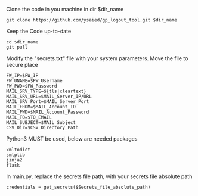 Clone the code in you machine in dir $dir_name

    git clone https://github.com/ysaied/gp_logout_tool.git $dir_name

Keep the Code up-to-date    

    cd $dir_name
    git pull

Modify the "secrets.txt" file with your system parameters. Move the file to secure place

    FW_IP=$FW_IP
    FW_UNAME=$FW_Username
    FW_PWD=$FW_Password
    MAIL_SRV_TYPE=${tls|cleartext}
    MAIL_SRV_URL=$MAIL_Server_IP/URL
    MAIL_SRV_Port=$MAIL_Server_Port
    MAIL_FROM=$MAIL_Account_ID
    MAIL_PWD=$MAIL_Account_Password
    MAIL_TO=$TO_EMAIL
    MAIL_SUBJECT=$MAIL_Subject
    CSV_Dir=$CSV_Directory_Path

Python3 MUST be used, below are needed packages

    xmltodict
    smtplib
    jinja2
    flask

In main.py, replace the secrets file path, with your secrets file absolute path
    
    credentials = get_secrets($Secrets_file_absolute_path)
